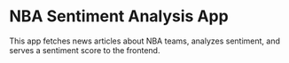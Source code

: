 # NBA Sentiment Analysis App
This app fetches news articles about NBA teams, analyzes sentiment, and serves a sentiment score to the frontend.
